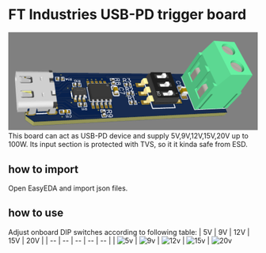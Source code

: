 # FT Industries USB-PD trigger board
![preview](https://github.com/FTIndustries/PD-trigger/blob/main/3dpreview.png?raw=true)
This board can act as USB-PD device and supply 5V,9V,12V,15V,20V up to 100W. Its input section is protected with TVS, so it it kinda safe from ESD.
## how to import
Open EasyEDA and import json files.
## how to use
Adjust onboard DIP switches according to following table:
| 5V | 9V | 12V | 15V | 20V |
| -- | -- | -- | -- | -- |
| ![5v](https://github.com/FTIndustries/PD-trigger/assets/47267045/2894ca2a-57d0-4980-9aba-02e7c8b08938) | ![9v](https://github.com/FTIndustries/PD-trigger/assets/47267045/aeb502b2-2e17-4d08-8465-1a85961efe77) | ![12v](https://github.com/FTIndustries/PD-trigger/assets/47267045/2251560c-9ae3-412a-8a47-ed643ab50dbc) | ![15v](https://github.com/FTIndustries/PD-trigger/assets/47267045/3124c1d6-8866-485d-be46-ced8edb6dc7d) | ![20v](https://github.com/FTIndustries/PD-trigger/assets/47267045/35fd6a35-afec-4be5-aa10-53f4f7154abe)
